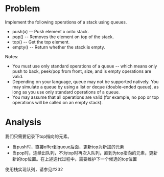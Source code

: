 # Problem

Implement the following operations of a stack using queues.

- push(x) -- Push element x onto stack.
- pop() -- Removes the element on top of the stack.
- top() -- Get the top element.
- empty() -- Return whether the stack is empty.

Notes:
- You must use only standard operations of a queue -- which means only push to back, peek/pop from front, size, and is empty operations are valid.
- Depending on your language, queue may not be supported natively. You may simulate a queue by using a list or deque (double-ended queue), as long as you use only standard operations of a queue.
- You may assume that all operations are valid (for example, no pop or top operations will be called on an empty stack).

# Analysis

我们只需要记录下top指向的元素。

- 当push时，直接offer到queue后面，更新top为新加的元素
- 当pop时，连续出队列，不为top时再次入队列，直到为top指向的元素，更新新的top位置。在上述迭代过程中，需要维护下一个候选的top位置

使用栈实现队列，请参见#232